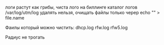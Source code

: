 логи растут как грибы,
чиста лого на биллинге
каталог логов /var/log/utm/log
удалять нельзя, очищать файлы только черер echo "" > file.name

Фаилы который можно чистить:
dhcp.log rfw.log rfw5.log

Радиус не трогать

